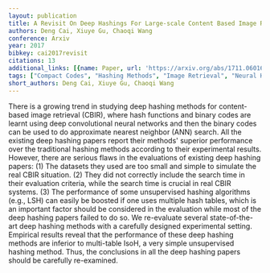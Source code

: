 ```yaml
---
layout: publication
title: A Revisit On Deep Hashings For Large-scale Content Based Image Retrieval
authors: Deng Cai, Xiuye Gu, Chaoqi Wang
conference: Arxiv
year: 2017
bibkey: cai2017revisit
citations: 13
additional_links: [{name: Paper, url: 'https://arxiv.org/abs/1711.06016'}]
tags: ["Compact Codes", "Hashing Methods", "Image Retrieval", "Neural Hashing", "Scalability"]
short_authors: Deng Cai, Xiuye Gu, Chaoqi Wang
---
```

There is a growing trend in studying deep hashing methods for content-based
image retrieval (CBIR), where hash functions and binary codes are learnt using
deep convolutional neural networks and then the binary codes can be used to do
approximate nearest neighbor (ANN) search. All the existing deep hashing papers
report their methods' superior performance over the traditional hashing methods
according to their experimental results. However, there are serious flaws in
the evaluations of existing deep hashing papers: (1) The datasets they used are
too small and simple to simulate the real CBIR situation. (2) They did not
correctly include the search time in their evaluation criteria, while the
search time is crucial in real CBIR systems. (3) The performance of some
unsupervised hashing algorithms (e.g., LSH) can easily be boosted if one uses
multiple hash tables, which is an important factor should be considered in the
evaluation while most of the deep hashing papers failed to do so.
  We re-evaluate several state-of-the-art deep hashing methods with a carefully
designed experimental setting. Empirical results reveal that the performance of
these deep hashing methods are inferior to multi-table IsoH, a very simple
unsupervised hashing method. Thus, the conclusions in all the deep hashing
papers should be carefully re-examined.
